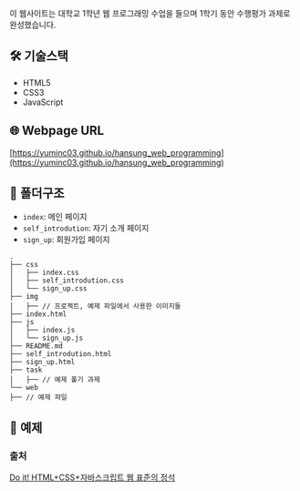 이 웹사이트는 대학교 1학년 웹 프로그래밍 수업을 들으며 1학기 동안 수행평가 과제로 완성했습니다.

## 🛠 기술스택

- HTML5
- CSS3
- JavaScript

## 🌐 Webpage URL

[https://yuminc03.github.io/hansung_web_programming](https://yuminc03.github.io/hansung_web_programming)

## 📁 폴더구조

- `index`: 메인 페이지
- `self_introdution`: 자기 소개 페이지
- `sign_up`: 회원가입 페이지

```
.
├── css
│   ├── index.css
│   ├── self_introdution.css
│   └── sign_up.css
├── img
│   ├── // 프로젝트, 예제 파일에서 사용한 이미지들
├── index.html
├── js
│   ├── index.js
│   └── sign_up.js
├── README.md
├── self_introdution.html
├── sign_up.html
├── task
│   ├── // 예제 풀기 과제
└── web
├── // 예제 파일
```

## 📖 예제

### 출처

[Do it! HTML+CSS+자바스크립트 웹 표준의 정석](https://www.yes24.com/product/goods/107005339)
